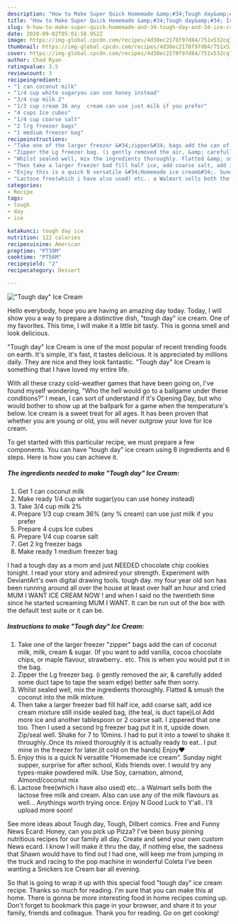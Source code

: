```yaml
---
description: "How to Make Super Quick Homemade &amp;#34;Tough day&amp;#34; Ice Cream"
title: "How to Make Super Quick Homemade &amp;#34;Tough day&amp;#34; Ice Cream"
slug: 9-how-to-make-super-quick-homemade-and-34-tough-day-and-34-ice-cream
date: 2020-09-02T05:01:58.952Z
image: https://img-global.cpcdn.com/recipes/4d30ec2178f97d84/751x532cq70/tough-day-ice-cream-recipe-main-photo.jpg
thumbnail: https://img-global.cpcdn.com/recipes/4d30ec2178f97d84/751x532cq70/tough-day-ice-cream-recipe-main-photo.jpg
cover: https://img-global.cpcdn.com/recipes/4d30ec2178f97d84/751x532cq70/tough-day-ice-cream-recipe-main-photo.jpg
author: Chad Ryan
ratingvalue: 3.5
reviewcount: 3
recipeingredient:
- "1 can coconut milk"
- "1/4 cup white sugaryou can use honey instead"
- "3/4 cup milk 2"
- "1/3 cup cream 36 any  cream can use just milk if you prefer"
- "4 cups Ice cubes"
- "1/4 cup coarse salt"
- "2 lrg freezer bags"
- "1 medium freezer bag"
recipeinstructions:
- "Take one of the larger freezer &#34;zipper&#34; bags add the can of coconut milk, milk, cream &amp; sugar. (If you want to add vanilla, cocoa chocolate chips, or maple flavour, strawberry.. etc. This is when you would put it in the bag."
- "Zipper the Lg freezer bag. (i gently removed the air, &amp; carefully added some duct tape to tape the seam edge) better safe then sorry."
- "Whilst sealed well, mix the ingredients thoroughly. Flatted &amp; smush the coconut into the milk mixture."
- "Then take a larger freezer bad fill half ice, add coarse salt, add ice cream mixture still inside sealed bag, (the teal, is duct tape)Lol Add more ice and another tablespoon or 2 coarse salt. I zippered that one too. Then I used a second lrg freezer bag put it in it, upside down. Zip/seal well. Shake for 7 to 10mins. I had to put it into a towel to shake it throughly..Once its mixed thoroughly it is actually ready to eat.. I put mine in the freezer for later.(it cold on the hands) Enjoy♥️"
- "Enjoy this is a quick N versatile &#34;Homemade ice cream&#34;. Sunday night supper, surprise for after school, Kids friends over. I would try any types-make powdered milk. Use Soy, carnation, almond, Almond/coconut mix"
- "Lactose free(which i have also used) etc.. a Walmart sells both the lactose free milk and cream. Also can use any of the milk flavours as well... Anythings worth trying once. Enjoy N Good Luck to Y&#39;all.. I&#39;ll upload more soon!"
categories:
- Recipe
tags:
- tough
- day
- ice

katakunci: tough day ice 
nutrition: 122 calories
recipecuisine: American
preptime: "PT39M"
cooktime: "PT56M"
recipeyield: "2"
recipecategory: Dessert

---
```



![&#34;Tough day&#34; Ice Cream](https://img-global.cpcdn.com/recipes/4d30ec2178f97d84/751x532cq70/tough-day-ice-cream-recipe-main-photo.jpg)

Hello everybody, hope you are having an amazing day today. Today, I will show you a way to prepare a distinctive dish, &#34;tough day&#34; ice cream. One of my favorites. This time, I will make it a little bit tasty. This is gonna smell and look delicious.

&#34;Tough day&#34; Ice Cream is one of the most popular of recent trending foods on earth. It's simple, it's fast, it tastes delicious. It is appreciated by millions daily. They are nice and they look fantastic. &#34;Tough day&#34; Ice Cream is something that I have loved my entire life.

With all these crazy cold-weather games that have been going on, I&#39;ve found myself wondering, &#34;Who the hell would go to a ballgame under these conditions?&#34; I mean, I can sort of understand if it&#39;s Opening Day, but who would bother to show up at the ballpark for a game when the temperature&#39;s below. Ice cream is a sweet treat for all ages. It has been proven that whether you are young or old, you will never outgrow your love for Ice cream.


To get started with this particular recipe, we must prepare a few components. You can have &#34;tough day&#34; ice cream using 8 ingredients and 6 steps. Here is how you can achieve it.

<!--inarticleads1-->

##### The ingredients needed to make &#34;Tough day&#34; Ice Cream:

1. Get 1 can coconut milk
1. Make ready 1/4 cup white sugar(you can use honey instead)
1. Take 3/4 cup milk 2%
1. Prepare 1/3 cup cream 36% (any % cream) can use just milk if you prefer
1. Prepare 4 cups Ice cubes
1. Prepare 1/4 cup coarse salt
1. Get 2 lrg freezer bags
1. Make ready 1 medium freezer bag


I had a tough day as a mom and just NEEDED chocolate chip cookies tonight. I read your story and admired your strength. Experiment with DeviantArt&#39;s own digital drawing tools. tough day. my four year old son has been running around all over the house at least over half an hour and cried MUM I WANT ICE CREAM NOW ! and when I said no the twentieth time since he started screaming MUM I WANT. It can be run out of the box with the default test suite or it can be. 

<!--inarticleads2-->

##### Instructions to make &#34;Tough day&#34; Ice Cream:

1. Take one of the larger freezer &#34;zipper&#34; bags add the can of coconut milk, milk, cream &amp; sugar. (If you want to add vanilla, cocoa chocolate chips, or maple flavour, strawberry.. etc. This is when you would put it in the bag.
1. Zipper the Lg freezer bag. (i gently removed the air, &amp; carefully added some duct tape to tape the seam edge) better safe then sorry.
1. Whilst sealed well, mix the ingredients thoroughly. Flatted &amp; smush the coconut into the milk mixture.
1. Then take a larger freezer bad fill half ice, add coarse salt, add ice cream mixture still inside sealed bag, (the teal, is duct tape)Lol Add more ice and another tablespoon or 2 coarse salt. I zippered that one too. Then I used a second lrg freezer bag put it in it, upside down. Zip/seal well. Shake for 7 to 10mins. I had to put it into a towel to shake it throughly..Once its mixed thoroughly it is actually ready to eat.. I put mine in the freezer for later.(it cold on the hands) Enjoy♥️
1. Enjoy this is a quick N versatile &#34;Homemade ice cream&#34;. Sunday night supper, surprise for after school, Kids friends over. I would try any types-make powdered milk. Use Soy, carnation, almond, Almond/coconut mix
1. Lactose free(which i have also used) etc.. a Walmart sells both the lactose free milk and cream. Also can use any of the milk flavours as well... Anythings worth trying once. Enjoy N Good Luck to Y&#39;all.. I&#39;ll upload more soon!


See more ideas about Tough day, Tough, Dilbert comics. Free and Funny News Ecard: Honey, can you pick up Pizza? I&#39;ve been busy pinning nutritious recipes for our family all day. Create and send your own custom News ecard. I know I will make it thru the day, if nothing else, the sadness that Shawn would have to find out I had one, will keep me from jumping in the truck and racing to the pop machine in wonderful Coleta I&#39;ve been wanting a Snickers Ice Cream bar all evening. 

So that is going to wrap it up with this special food &#34;tough day&#34; ice cream recipe. Thanks so much for reading. I'm sure that you can make this at home. There is gonna be more interesting food in home recipes coming up. Don't forget to bookmark this page in your browser, and share it to your family, friends and colleague. Thank you for reading. Go on get cooking!
